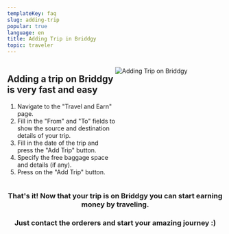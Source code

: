 ```yaml
---
templateKey: faq
slug: adding-trip
popular: true
language: en
title: Adding Trip in Briddgy
topic: traveler
---
```

<style>
.briddgy-faq-grid{
display:grid;
grid-template-columns:repeat(2, 1fr);
}
.col-2{
grid-column-start: 2;
}

.text-center{

text-align:center;

}
.span-2{
grid-column-end:span 2;}


</style>

<div class="briddgy-faq-grid">
<div>

## **Adding a trip on Briddgy is very fast and easy**    

1. Navigate to the "Travel and Earn" page.
2. Fill in the "From" and "To" fields to show the source and destination details of your trip.
3. Fill in the date of the trip and press the "Add Trip" button.
4. Specify the free baggage space and details (if any).
5. Press on the "Add Trip" button.

</div>

<div>

![Adding Trip on Briddgy](/assets/add_trip.gif "Adding Trip")

</div>

<div class="text-center span-2">

### That's it! Now that your trip is on Briddgy you can start earning money by traveling.

### Just contact the orderers and start your amazing journey :)

</div>

</div>